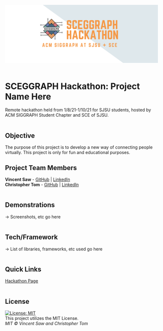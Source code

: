 ![](sceggraph_hackathon_logo.png) <br/>
<br/>
# SCEGGRAPH Hackathon: Project Name Here
Remote hackathon held from 1/8/21-1/10/21 for SJSU students, hosted by ACM SIGGRAPH Student Chapter and SCE of SJSU.<br/>
<br/>
## **Objective**<br/>
The purpose of this project is to develop a new way of connecting people virtually. This project is only for fun and educational purposes.
<br/>
## **Project Team Members**<br/>
**Vincent Saw** - [GitHub](https://github.com/vsawce) | [LinkedIn](https://www.linkedin.com/in/vincent-saw-810361162/)<br/>
**Christopher Tom** - [GitHub](https://github.com/Christopher-Tom) | [LinkedIn](https://www.linkedin.com/in/christopher-tom/)<br/>
<br/>
## **Demonstrations**<br/>
-> Screenshots, etc go here<br/>
<br/>
## **Tech/Framework**<br/>
-> List of libraries, frameworks, etc used go here<br/>
<br/>
## **Quick Links**<br/>
[Hackathon Page](https://sceggraph.devpost.com/)<br/>
<br/>
## **License**<br/>
[![License: MIT](https://img.shields.io/badge/License-MIT-yellow.svg)](https://opensource.org/licenses/MIT)<br/>
This project utilizes the MIT License.<br/>
*MIT © Vincent Saw and Christopher Tom*<br/>
